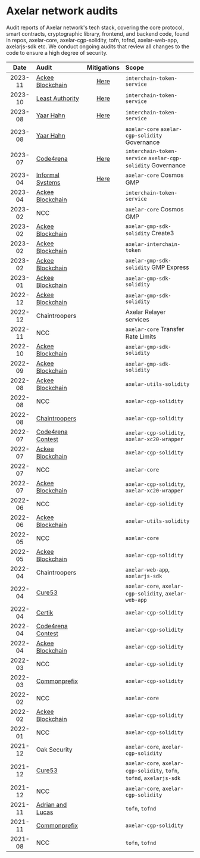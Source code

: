 # Axelar network audits

Audit reports of Axelar network's tech stack,
covering the core protocol, smart contracts, cryptographic library, frontend, and backend code,
found in repos, axelar-core, axelar-cgp-solidity, tofn, tofnd,
axelar-web-app, axelarjs-sdk etc.
We conduct ongoing audits that review all changes to the code to ensure a high degree of security.

|  Date   | Audit                                                                                 |                                                       Mitigations                                                       | Scope                                                                 |
| :-----: | :------------------------------------------------------------------------------------ | :---------------------------------------------------------------------------------------------------------------------: | :-------------------------------------------------------------------- |
| 2023-11 | [Ackee Blockchain](audits/2023-11%20Ackee%20Blockchain.pdf)                           | [Here](https://bright-ambert-2bd.notion.site/54aa710306f5468285ad073f41853df5?v=6a8e046ff96345349ab7d69a5e788f1b&pvs=4) | `interchain-token-service`                                            |
| 2023-10 | [Least Authority](audits/2023-10%20Least%20Authority.pdf)                             |    [Here](https://bright-ambert-2bd.notion.site/9e0ab83db078454087eb1c6e19204396?v=80e2c975183948f891293536eddd539f)    | `interchain-token-service`                                            |
| 2023-08 | [Yaar Hahn](audits/2023-08%20Yaar%20Hahn%20ITS.pdf)                                   | [Here](https://bright-ambert-2bd.notion.site/8e1db8cbf7354ec2b4083953cdca6b63?v=dd2ad354f9324aa5a2d76d7524c255e8&pvs=4) | `interchain-token-service`                                            |
| 2023-08 | [Yaar Hahn](audits/2023-08%20Yaar%20Hahn%20Governance.pdf)                            |                                                                                                                         | `axelar-core` `axelar-cgp-solidity` Governance                        |
| 2023-07 | [Code4rena](https://code4rena.com/reports/2023-07-axelar)                             | [Here](https://bright-ambert-2bd.notion.site/20214ae173e44ce98116add6adb20986?v=061b5affc40544409505fc63a4729217&pvs=4) | `interchain-token-service` `axelar-cgp-solidity` Governance           |
| 2023-04 | [Informal Systems](audits/2023-04%20Informal%20Systems.pdf)                           | [Here](https://bright-ambert-2bd.notion.site/542b570654af4c33b36ab4433e98401a?v=f48bfb9823954559a5f843082e6bdcf9&pvs=4) | `axelar-core` Cosmos GMP                                              |
| 2023-04 | [Ackee Blockchain](audits/2023-04%20Ackee%20Blockchain.pdf)                           |                                                                                                                         | `interchain-token-service`                                            |
| 2023-02 | NCC                                                                                   |                                                                                                                         | `axelar-core` Cosmos GMP                                              |
| 2023-02 | [Ackee Blockchain](audits/2023-02%20Ackee%20Blockchain-3.pdf)                         |                                                                                                                         | `axelar-gmp-sdk-solidity` Create3                                     |
| 2023-02 | [Ackee Blockchain](audits/2023-02%20Ackee%20Blockchain-2.pdf)                         |                                                                                                                         | `axelar-interchain-token`                                             |
| 2023-02 | [Ackee Blockchain](audits/2023-02%20Ackee%20Blockchain.pdf)                           |                                                                                                                         | `axelar-gmp-sdk-solidity` GMP Express                                 |
| 2023-01 | [Ackee Blockchain](audits/2023-01%20Ackee%20Blockchain.pdf)                           |                                                                                                                         | `axelar-gmp-sdk-solidity`                                             |
| 2022-12 | [Ackee Blockchain](audits/2022-12%20Ackee%20Blockchain.pdf)                           |                                                                                                                         | `axelar-gmp-sdk-solidity`                                             |
| 2022-12 | Chaintroopers                                                                         |                                                                                                                         | Axelar Relayer services                                               |
| 2022-11 | NCC                                                                                   |                                                                                                                         | `axelar-core` Transfer Rate Limits                                    |
| 2022-10 | [Ackee Blockchain](audits/2022-10%20Ackee%20Blockchain.pdf)                           |                                                                                                                         | `axelar-gmp-sdk-solidity`                                             |
| 2022-09 | [Ackee Blockchain](audits/2022-09%20Ackee%20Blockchain.pdf)                           |                                                                                                                         | `axelar-gmp-sdk-solidity`                                             |
| 2022-08 | [Ackee Blockchain](audits/2022-08%20Ackee%20blockchain.pdf)                           |                                                                                                                         | `axelar-utils-solidity`                                               |
| 2022-08 | NCC                                                                                   |                                                                                                                         | `axelar-cgp-solidity`                                                 |
| 2022-08 | [Chaintroopers](audits/2022-08%20Chaintroopers.pdf)                                   |                                                                                                                         | `axelar-cgp-solidity`                                                 |
| 2022-07 | [Code4rena Contest](https://code4rena.com/contests/2022-07-axelar-network-v2-contest) |                                                                                                                         | `axelar-cgp-solidity`, `axelar-xc20-wrapper`                          |
| 2022-07 | [Ackee Blockchain](audits/2022-07%20Ackee%20blockchain-v2.pdf)                        |                                                                                                                         | `axelar-cgp-solidity`                                                 |
| 2022-07 | NCC                                                                                   |                                                                                                                         | `axelar-core`                                                         |
| 2022-07 | [Ackee Blockchain](audits/2022-07%20Ackee%20blockchain.pdf)                           |                                                                                                                         | `axelar-cgp-solidity`, `axelar-xc20-wrapper`                          |
| 2022-06 | NCC                                                                                   |                                                                                                                         | `axelar-cgp-solidity`                                                 |
| 2022-06 | [Ackee Blockchain](audits/2022-06%20Ackee%20blockchain.pdf)                           |                                                                                                                         | `axelar-utils-solidity`                                               |
| 2022-05 | NCC                                                                                   |                                                                                                                         | `axelar-core`                                                         |
| 2022-05 | [Ackee Blockchain](audits/2022-05%20Ackee%20blockchain.pdf)                           |                                                                                                                         | `axelar-cgp-solidity`                                                 |
| 2022-04 | Chaintroopers                                                                         |                                                                                                                         | `axelar-web-app`, `axelarjs-sdk`                                      |
| 2022-04 | [Cure53](audits/2022-04%20Cure53.pdf)                                                 |                                                                                                                         | `axelar-core`, `axelar-cgp-solidity`, `axelar-web-app`                |
| 2022-04 | [Certik](audits/2022-04%20Certik.pdf)                                                 |                                                                                                                         | `axelar-cgp-solidity`                                                 |
| 2022-04 | [Code4rena Contest](https://code4rena.com/reports/2022-04-axelar)                     |                                                                                                                         | `axelar-cgp-solidity`                                                 |
| 2022-04 | [Ackee Blockchain](audits/2022-04%20Ackee%20blockchain.pdf)                           |                                                                                                                         | `axelar-cgp-solidity`                                                 |
| 2022-03 | NCC                                                                                   |                                                                                                                         | `axelar-cgp-solidity`                                                 |
| 2022-03 | [Commonprefix](audits/2022-03%20Commonprefix.pdf)                                     |                                                                                                                         | `axelar-cgp-solidity`                                                 |
| 2022-02 | NCC                                                                                   |                                                                                                                         | `axelar-core`                                                         |
| 2022-02 | [Ackee Blockchain](audits/2022-02%20Ackee%20blockchain.pdf)                           |                                                                                                                         | `axelar-cgp-solidity`                                                 |
| 2022-01 | NCC                                                                                   |                                                                                                                         | `axelar-cgp-solidity`                                                 |
| 2021-12 | Oak Security                                                                          |                                                                                                                         | `axelar-core`, `axelar-cgp-solidity`                                  |
| 2021-12 | [Cure53](audits/2021-12%20Cure53.pdf)                                                 |                                                                                                                         | `axelar-core`, `axelar-cgp-solidity`, `tofn`, `tofnd`, `axelarjs-sdk` |
| 2021-12 | NCC                                                                                   |                                                                                                                         | `axelar-core`, `axelar-cgp-solidity`                                  |
| 2021-11 | [Adrian and Lucas](audits/2021-11%20Adrian%20and%20Lucas.pdf)                         |                                                                                                                         | `tofn`, `tofnd`                                                       |
| 2021-11 | [Commonprefix](audits/2021-11%20Commonprefix.pdf)                                     |                                                                                                                         | `axelar-cgp-solidity`                                                 |
| 2021-08 | NCC                                                                                   |                                                                                                                         | `tofn`, `tofnd`                                                       |
